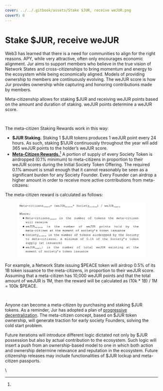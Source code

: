 ```yaml
---
cover: ../../.gitbook/assets/Stake $JUR, receive weJUR.png
coverY: 0
---
```


# Stake $JUR, receive weJUR

Web3 has learned that there is a need for communities to align for the right reasons. APY, while very attractive, often only encourages economic alignment. Jur aims to support members who believe in the true vision of Network States and cross-citizenships to bring momentum and energy to the ecosystem while being economically aligned. Models of providing ownership to members are continuously evolving. The weJUR score is how Jur provides ownership while capturing and honoring contributions made by members.

Meta-citizenship allows for staking $JUR and receiving weJUR points based on the amount and duration of staking. weJUR points determine a weJUR score. &#x20;

<figure><img src="https://lh5.googleusercontent.com/APmwy8N0nyMGi7DqMbt3oRK3_2y9C8OCHT1GBLLn9WnVo8ifT1gsj9vVBBwD-TGv34sCVG9RaQOSHfamHrEcxPs79Y4pFlsmsN286i294ouHNMdCQ1qIj7dt6theLyhXDzrwMMTy3cxTcIXbv8WzAvctosJE3I754ZschaYbN6z6Mh7PrgQUyysGplm5qw" alt=""><figcaption></figcaption></figure>

The meta-citizen Staking Rewards work in this way: &#x20;

* **$JUR Staking.** Staking 1 $JUR tokens produces 1 weJUR point every 24 hours. As such, staking $1JUR continuously throughout the year will add 365 weJUR points to the holder’s weJUR score.
* [**Meta-Citizen Rewards.**](#user-content-fn-1)[^1] A portion of supply of every Society Token is airdropped (0.1% minimum) to meta-citizens in proportion to their weJUR scores during the Initial Society Token Offering. The required 0.1% amount is small enough that it cannot reasonably be seen as a significant burden for any Society Founder. Every Founder can airdrop a higher amount in order to receive more active contributions from meta-citizens:

The meta-citizen reward is calculated as follows:

<figure><img src="../../.gitbook/assets/Screenshot 2023-01-23 at 20.19.26 (1).png" alt=""><figcaption></figcaption></figure>

For example, a Network State issuing $PEACE token will airdrop 0.5% of its 1B token issuance to the meta-citizens, in proportion to their weJUR score. Assuming that a meta-citizen has 10,000 weJUR points and that the total amount of weJUR is 1M, then the reward will be calculated as (10k \* 1B) / 1M = 100k $PEACE.

<figure><img src="https://lh6.googleusercontent.com/zutRKKVzGfXmXWtLLGu-xdx7FS-fFOnLsawGvhapyhuVpuppoDhPtbUnCfiMs8XEkHuco4sCZFmOOCyej09McYvABcrwYa-w-YkyHIb-3XvuPFpajo-t7xnugLrlD3XVkZh4tX3D7a07R7xZtW44l2XZTPwTSz13zKqM1J-0zCL0zY0u4nA7gY__D3sIZg" alt=""><figcaption></figcaption></figure>

Anyone can become a meta-citizen by purchasing and staking $JUR tokens. As a reminder, Jur has adopted a plan of [progressive decentralization](https://a16z.com/2020/01/09/progressive-decentralization-crypto-product-management/). The meta-citizen concept, based on $JUR token ownership, will generate traction for early society Founders, solving the cold start problem.&#x20;

Future iterations will introduce different logic dictated not only by $JUR possession but also by actual contribution to the ecosystem. Such logic will insert a push from an ownership-based model to one in which both action and ownership determine relevance and reputation in the ecosystem. Future citizenship releases may include functionalities of $JUR lockup and meta-citizen passports.&#x20;

\


[^1]: 
